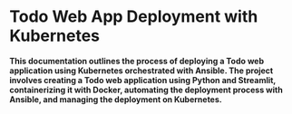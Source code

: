 # Todo Web App Deployment with Kubernetes 
**This documentation outlines the process of deploying a Todo web application using Kubernetes orchestrated with Ansible. The project involves creating a Todo web application using Python and Streamlit, containerizing it with Docker, automating the deployment process with Ansible, and managing the deployment on Kubernetes.**
